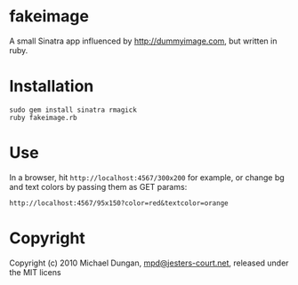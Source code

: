fakeimage
=========

A small Sinatra app influenced by http://dummyimage.com, but written in ruby.

Installation
============

    sudo gem install sinatra rmagick
    ruby fakeimage.rb

Use
===

In a browser, hit `http://localhost:4567/300x200` for example, or change bg and text colors by passing them as GET params:

`http://localhost:4567/95x150?color=red&textcolor=orange`


Copyright
=========

Copyright (c) 2010 Michael Dungan, mpd@jesters-court.net, released under the MIT licens